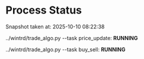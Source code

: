 # Process Status

Snapshot taken at: 2025-10-10 08:22:38

../wintrd/trade_algo.py --task price_update: **RUNNING**

../wintrd/trade_algo.py --task buy_sell: **RUNNING**

